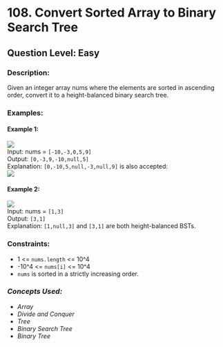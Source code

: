 # 108. Convert Sorted Array to Binary Search Tree
## Question Level: Easy
### Description:
Given an integer array nums where the elements are sorted in ascending order, convert it to a height-balanced binary search tree.

### Examples:
#### Example 1:

<img src="https://assets.leetcode.com/uploads/2021/02/18/btree1.jpg"><br>
Input: nums = `[-10,-3,0,5,9]`<br>
Output: `[0,-3,9,-10,null,5]`<br>
Explanation: `[0,-10,5,null,-3,null,9]` is also accepted:<br>
<img src="https://assets.leetcode.com/uploads/2021/02/18/btree2.jpg">
#### Example 2:

<img src="https://assets.leetcode.com/uploads/2021/02/18/btree.jpg"><br>
Input: nums = `[1,3]`<br>
Output: `[3,1]`<br>
Explanation: `[1,null,3]` and `[3,1]` are both height-balanced BSTs.<br>

### Constraints:

- 1 <= `nums.length` <= 10^4
- -10^4 <= `nums[i]` <= 10^4
- `nums` is sorted in a strictly increasing order.

### <i>Concepts Used:
- Array
- Divide and Conquer
- Tree
- Binary Search Tree
- Binary Tree</i>